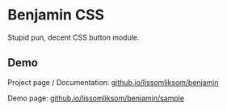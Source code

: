 # Benjamin CSS
Stupid pun, decent CSS button module.

## Demo
Project page / Documentation: [github.io/lissomliksom/benjamin](https://github.io/lissomliksom/benjamin)

Demo page: [github.io/lissomliksom/benjamin/sample](https://github.io/lissomliksom/benjamin/)